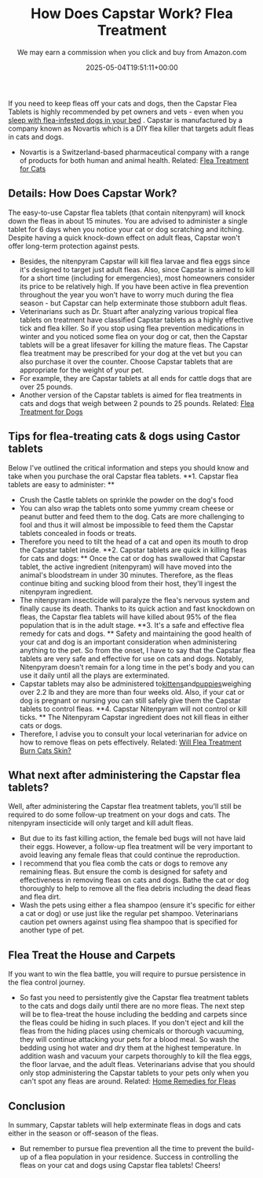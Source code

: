 ﻿---
author: We may earn a commission when you click and buy from Amazon.com
layout: post
title: "How Does\_Capstar\_Work? Flea Treatment"
date: '2025-05-04T19:51:11+00:00'
categories:
- Fleas
- Guide
tags: []
slug: /how-does-capstar-work-flea-treatment/
lastmod: 2025-05-07T12:21:27+03:00
---

If you need to keep fleas off your cats and dogs, then the Capstar Flea Tablets is highly recommended by pet owners and vets - even when you
[sleep with flea-infested dogs in your bed](https://pestpolicy.com/dog-has-fleas-and-sleeps-in-my-bed/)
.
Capstar is manufactured by a company known as Novartis which is a DIY flea killer that targets adult fleas in cats and dogs.
- Novartis is a Switzerland-based pharmaceutical company with a range of products for both human and animal health.
Related:
[Flea Treatment for Cats](https://pestpolicy.com/best-flea-treatment-for-cats/)
## Details: How Does Capstar Work?
The easy-to-use Capstar flea tablets (that contain nitenpyram) will knock down the fleas in about 15 minutes.
You are advised to administer a single tablet for 6 days when you notice your cat or dog scratching and itching.
Despite having a quick knock-down effect on adult fleas, Capstar won't offer long-term protection against pests.
- Besides, the nitenpyram Capstar will kill flea larvae and flea eggs since it's designed to target just adult fleas.
Also, since Capstar is aimed to kill for a short time (including for emergencies), most homeowners consider its price to be relatively high.
If you have been active in flea prevention throughout the year you won't have to worry much during the flea season - but Capstar can help exterminate those stubborn adult fleas.
- Veterinarians such as Dr. Stuart after analyzing various tropical flea tablets on treatment have classified Capstar tablets as a highly effective tick and flea killer.
So if you stop using flea prevention medications in winter and you noticed some flea on your dog or cat, then the Capstar tablets will be a great lifesaver for killing the mature fleas.
The Capstar flea treatment may be prescribed for your dog at the vet but you can also purchase it over the counter.
Choose Capstar tablets that are appropriate for the weight of your pet.
- For example, they are Capstar tablets at all ends for cattle dogs that are over 25 pounds.
- Another version of the Capstar tablets is aimed for flea treatments in cats and dogs that weigh between 2 pounds to 25 pounds.
Related:
[Flea Treatment for Dogs](https://pestpolicy.com/best-flea-treatment-for-dogs/)
## Tips for flea-treating cats & dogs using Castor tablets
Below I've outlined the critical information and steps you should know and take when you purchase the oral Capstar flea tablets.
**1. Capstar flea tablets are easy to administer: **
- Crush the Castle tablets on sprinkle the powder on the dog's food
- You can also wrap the tablets onto some yummy cream cheese or peanut butter and feed them to the dog.
Cats are more challenging to fool and thus it will almost be impossible to feed them the Capstar tablets concealed in foods or treats.
- Therefore you need to tilt the head of a cat and open its mouth to drop the Capstar tablet inside.
**2. Capstar tablets are quick in killing fleas for cats and dogs: **
Once the cat or dog has swallowed that Capstar tablet, the active ingredient (nitenpyram) will have moved into the animal's bloodstream in under 30 minutes.
Therefore, as the fleas continue biting and sucking blood from their host, they'll ingest the nitenpyram ingredient.
- The nitenpyram insecticide will paralyze the flea's nervous system and finally cause its death.
Thanks to its quick action and fast knockdown on fleas, the Capstar flea tablets will have killed about 95% of the flea population that is in the adult stage.
**3. It's a safe and effective flea remedy for cats and dogs. **
Safety and maintaining the good health of your cat and dog is an important consideration when administering anything to the pet.
So from the onset, I have to say that the Capstar flea tablets are very safe and effective for use on cats and dogs.
Notably, Nitenpyram doesn't remain for a long time in the pet's body and you can use it daily until all the plays are exterminated.
- Capstar tablets may also be administered to[kittens](https://pestpolicy.com/best-flea-treatment-for-kittens/)and[puppies](https://pestpolicy.com/best-flea-treatment-for-puppies/)weighing over 2.2 lb and they are more than four weeks old.
Also, if your cat or dog is pregnant or nursing you can still safely give them the Capstar tablets to control fleas.
**4. Capstar Nitenpyram will not control or kill ticks. **
The Nitenpyram Capstar ingredient does not kill fleas in either cats or dogs.
- Therefore, I advise you to consult your local veterinarian for advice on how to remove fleas on pets effectively.
Related:
[Will Flea Treatment Burn Cats Skin?](https://pestpolicy.com/does-flea-treatment-burn-cats-skin/)
## What next after administering the Capstar flea tablets?
Well, after administering the Capstar flea treatment tablets, you'll still be required to do some follow-up treatment on your dogs and cats.
The nitenpyram insecticide will only target and kill adult fleas.
- But due to its fast killing action, the female bed bugs will not have laid their eggs.
However, a follow-up flea treatment will be very important to avoid leaving any female fleas that could continue the reproduction.
- I recommend that you flea comb the cats or dogs to remove any remaining fleas. But ensure the comb is designed for safety and effectiveness in removing fleas on cats and dogs.
Bathe the cat or dog thoroughly to help to remove all the flea debris including the dead fleas and flea dirt.
- Wash the pets using either a flea shampoo (ensure it's specific for either a cat or dog) or use just like the regular pet shampoo.
Veterinarians caution pet owners against using flea shampoo that is specified for another type of pet.
## Flea Treat the House and Carpets
If you want to win the flea battle, you will require to pursue persistence in the flea control journey.
- So fast you need to persistently give the Capstar flea treatment tablets to the cats and dogs daily until there are no more fleas.
The next step will be to flea-treat the house including the bedding and carpets since the fleas could be hiding in such places.
If you don't eject and kill the fleas from the hiding places using chemicals or thorough vacuuming, they will continue attacking your pets for a blood meal.
So wash the bedding using hot water and dry them at the highest temperature.
In addition wash and vacuum your carpets thoroughly to kill the flea eggs, the floor larvae, and the adult fleas.
Veterinarians advise that you should only stop administering the Capstar tablets to your pets only when you can't spot any fleas are around.
Related:
[Home Remedies for Fleas](https://pestpolicy.com/home-remedies-for-fleas/)
## Conclusion
In summary, Capstar tablets will help exterminate fleas in dogs and cats either in the season or off-season of the fleas.
- But remember to pursue flea prevention all the time to prevent the build-up of a flea population in your residence.
Success in controlling the fleas on your cat and dogs using Capstar flea tablets!
Cheers!